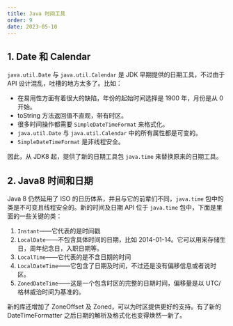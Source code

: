 ```yaml
---
title: Java 时间工具
order: 9
date: 2023-05-10
---
```


## 1. Date 和 Calendar

`java.util.Date` 与 `java.util.Calendar` 是 JDK 早期提供的日期工具，不过由于 API 设计混乱，吐槽的地方太多了。比如：

- 在易用性方面有着很大的缺陷，年份的起始时间选择是 1900 年，月份是从 0 开始。
- toString 方法返回值不直观，带有时区。
- 很多时间操作都需要 `SimpleDateTimeFormat` 来格式化。
- `java.util.Date` 与 `java.util.Calendar` 中的所有属性都是可变的。
- `SimpleDateTimeFormat` 是非线程安全。

因此，从 JDK8 起，提供了新的日期工具包 `java.time` 来替换原来的日期工具。

## 2. Java8 时间和日期

Java 8 仍然延用了 ISO 的日历体系，并且与它的前辈们不同，`java.time` 包中的类是不可变且线程安全的。新的时间及日期 API 位于 `java.time` 包中，下面是里面的一些关键的类：

1. `Instant`——它代表的是时间戳 
2. `LocalDate`——不包含具体时间的日期，比如 2014-01-14。它可以用来存储生日，周年纪念日，入职日期等。
3. `LocalTime`——它代表的是不含日期的时间 
4. `LocalDateTime`——它包含了日期及时间，不过还是没有偏移信息或者说时区。
5. `ZonedDateTime`——这是一个包含时区的完整的日期时间，偏移量是以 UTC/格林威治时间为基准的。

新的库还增加了 ZoneOffset 及 Zoned，可以为时区提供更好的支持。有了新的 DateTimeFormatter 之后日期的解析及格式化也变得焕然一新了。